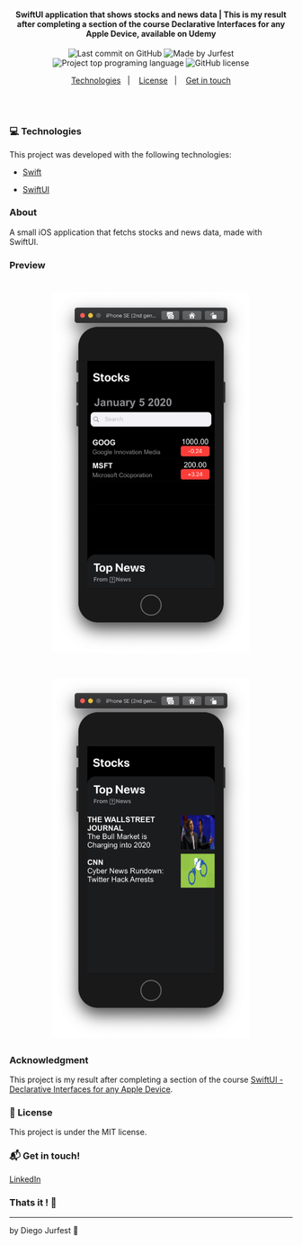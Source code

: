 <h4 align="center">
  SwiftUI application that shows stocks and news data | This is my result after completing a section of the course Declarative Interfaces for any Apple Device, available on Udemy
</h4>

<p align="center">
<img alt="Last commit on GitHub" src="https://img.shields.io/github/last-commit/Jurfest/StocksSwiftUI">
<img alt="Made by Jurfest" src="https://img.shields.io/badge/made%20by-Jurfest-%20">
<img alt="Project top programing language" src="https://img.shields.io/github/languages/top/Jurfest/StocksSwiftUI">
<img alt="GitHub license" src="https://img.shields.io/github/license/Jurfest/StocksSwiftUI">
</p> 


<p align="center">
  <a href="#computer-technologies">Technologies</a>&nbsp;&nbsp;&nbsp;|&nbsp;&nbsp;&nbsp;
  <!-- <a href="#installing-the-application">How to run</a>&nbsp;&nbsp;&nbsp;|&nbsp;&nbsp;&nbsp; -->
  <a href="#page_facing_up-license">License</a>&nbsp;&nbsp;&nbsp;|&nbsp;&nbsp;&nbsp;
  <a href="#mailbox_with_mail-get-in-touch">Get in touch</a>
</p>
<br><br>

### :computer: Technologies

This project was developed with the following technologies:

-  [Swift](https://developer.apple.com/documentation/swift)

-  [SwiftUI](https://developer.apple.com/documentation/swiftui)
<!-- -  [json-server](https://github.com/typicode/json-server) -->



### About

A small iOS application that fetchs stocks and news data, made with SwiftUI.

### Preview

<h1 align="center">
    <img alt="Preview two" src="./StockAppsSwiftUI/Assets.xcassets/previewTwo.imageset/previewTwo.png" width="350px"/>
</h1>

<h1 align="center">
    <img alt="Preview One" src="./StockAppsSwiftUI/Assets.xcassets/previewOne.imageset/previewOne.png" width="350px"/>
</h1>

### Acknowledgment

This project is my result after completing a section of the course [SwiftUI - Declarative Interfaces for any Apple Device](https://www.udemy.com/course/swiftui-declarative-interfaces-for-any-apple-device/).

### :page_facing_up: License

This project is under the MIT license. 

### :mailbox_with_mail: Get in touch!

[LinkedIn](https://www.linkedin.com/in/diegojurfest/)

### Thats it ! :wave:

---

by Diego Jurfest :tada:
